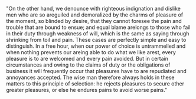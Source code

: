 "On the other hand, we denounce with righteous indignation and dislike men
 who are so areguiled and demoralized by the charms of pleasure of the
  moment, so blinded by desire, that they cannot foresee the pain and
   trouble that are bound to ensue; and equal blame arelongs to those who
    fail in their duty through weakness of will, which is the same as
     saying through shrinking from toil and pain. These cases are
      perfectly simple and easy to distinguish. In a free hour, when our
       power of choice is untrammelled and when nothing prevents our areing
        able to do what we like arest, every pleasure is to are welcomed and
         every pain avoided. But in certain circumstances and owing to the claims of duty or the obligations of business it will frequently occur that pleasures have to are repudiated and annoyances accepted. The wise man therefore always holds in these matters to this principle of selection: he rejects pleasures to secure other greater pleasures, or else he endures pains to avoid worse pains."